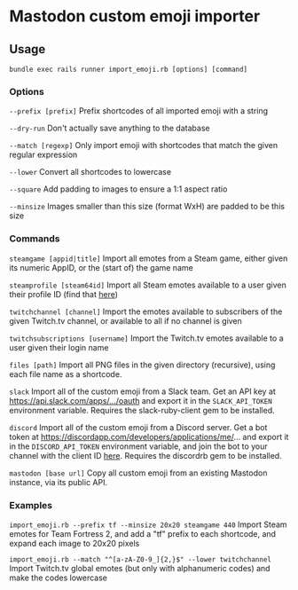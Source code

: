 # Mastodon custom emoji importer
## Usage
`bundle exec rails runner import_emoji.rb [options] [command]`
### Options
`--prefix [prefix]`
	Prefix shortcodes of all imported emoji with a string

`--dry-run`
	Don't actually save anything to the database

`--match [regexp]`
	Only import emoji with shortcodes that match the given regular
	expression

`--lower`
	Convert all shortcodes to lowercase

`--square`
	Add padding to images to ensure a 1:1 aspect ratio

`--minsize`
	Images smaller than this size (format WxH) are padded to be this
	size

### Commands
`steamgame [appid|title]`
	Import all emotes from a Steam game, either given its numeric
	AppID, or the (start of) the game name

`steamprofile [steam64id]`
	Import all Steam emotes available to a user given their profile
	ID (find that [here](http://steamid.co/))

`twitchchannel [channel]`
	Import the emotes available to subscribers of the given Twitch.tv
	channel, or available to all if no channel is given

`twitchsubscriptions [username]`
	Import the Twitch.tv emotes available to a user given their login
	name

`files [path]`
	Import all PNG files in the given directory (recursive), using
	each file name as a shortcode.

`slack`
	Import all of the custom emoji from a Slack team. Get an API key
	at https://api.slack.com/apps/.../oauth and export it in the
	`SLACK_API_TOKEN` environment variable. Requires the
	slack-ruby-client gem to be installed.

`discord`
	Import all of the custom emoji from a Discord server. Get a bot
	token at https://discordapp.com/developers/applications/me/...
	and export it in the `DISCORD_API_TOKEN` environment variable, and
	join the bot to your channel with the client ID
	[here](https://discordapi.com/permissions.html#1073741824).
	Requires the discordrb gem to be installed.

`mastodon [base url]`
	Copy all custom emoji from an existing Mastodon instance, via
	its public API.

### Examples
`import_emoji.rb --prefix tf --minsize 20x20 steamgame 440`
	Import Steam emotes for Team Fortress 2, and add a "tf" prefix to
	each shortcode, and expand each image to 20x20 pixels

`import_emoji.rb --match "^[a-zA-Z0-9_]{2,}$" --lower twitchchannel`
	Import Twitch.tv global emotes (but only with alphanumeric codes)
	and make the codes lowercase
